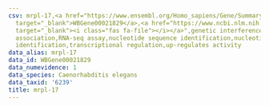 ```yaml
---
csv: mrpl-17,<a href="https://www.ensembl.org/Homo_sapiens/Gene/Summary?db=core;g=WBGene00021829"
  target="_blank">WBGene00021829</a>,<a href="https://www.ncbi.nlm.nih.gov/pubmed/27496166"
  target="_blank"><i class="fas fa-file"></i></a>",genetic interference,functional
  association,RNA-seq assay,nucleotide sequence identification,nucleotide sequence
  identification,transcriptional regulation,up-regulates activity
data_alias: mrpl-17
data_id: WBGene00021829
data_numevidence: 1
data_species: Caenorhabditis elegans
data_taxid: '6239'
title: mrpl-17
---
```

